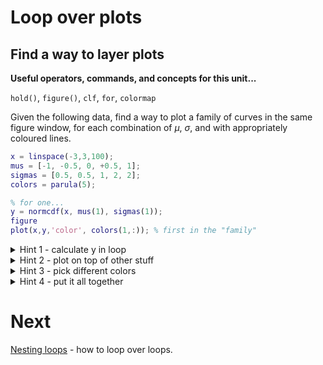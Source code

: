 # Loop over plots

## Find a way to layer plots

**Useful operators, commands, and concepts for this unit...**

``hold()``, ``figure()``, ``clf``, ``for``, ``colormap``

Given the following data, find a way to plot a family of curves in the same figure window, for each combination of $\mu$, $\sigma$, and with appropriately coloured lines.

```matlab
x = linspace(-3,3,100);
mus = [-1, -0.5, 0, +0.5, 1];
sigmas = [0.5, 0.5, 1, 2, 2];
colors = parula(5);

% for one...
y = normcdf(x, mus(1), sigmas(1));
figure
plot(x,y,'color', colors(1,:)); % first in the "family"
```

<details><summary>Hint 1 - calculate y in loop</summary><p>
Step one in solving this problem could be to figure out how to calculate the ``y`` values in a loop (and worry about the plotting later).

```matlab
% how many parameters?
nParams = numel(mus); % if we grow the vector this will still work
% now loop from 1...nParams
for iParam = 1:nParams
  y = normcdf(x, mus(iParam), sigmas(iParam));
end
```

This code picks the first element of ``mus`` and ``sigmas`` on the first iteration, the second on the second iteration, etc.

But ``y`` gets over-written each time we go through the loop. That's fine for here, but you could think about how to keep hold on to that information instead.
</p></details>

<details><summary>Hint 2 - plot on top of other stuff</summary><p>
Step two in solving this problem could be to figure out how to plot one thing on top of another...

```matlab
% how many parameters?
nParams = numel(mus); % if we grow the vector this will still work
figure % make a new figure window
% now loop from 1...nParams
for iParam = 1:nParams
  y = rand( size(x) ); % make something random of correct size
  plot(x, y, 'k'); % k -> black lines
  hold('on'); % make sure you don't erase
  % the following also works...
  % hold on
end
```
</p></details>

<details>
<summary>Hint 3 - pick different colors</summary><p>
Step 3 is to pick a different colour each time...

```matlab
% how many parameters?
nParams = numel(mus);
figure % make a new figure window
for iParam = 1:nParams
  y = rand( size(x) ); % make something random of correct size
  theColor = colors(iParam, :); % pick the i'th row
  plot(x, y, 'color', theColor );
  hold('on'); % make sure you don't erase
  % the following also works...
  % hold on
end
```
</p></details>

<details>
<summary>Hint 4 - put it all together</summary><p>

```matlab
nParams = numel(mus);
figure % make a new figure window
for iParam = 1:nParams
  % make a new y, using consecutive mus and sigmas!
  y = normcdf(x, mus(iParam), sigmas(iParam));
  theColor = colors(iParam, :); % pick the i'th row
  plot(x, y, 'color', theColor );
  hold('on'); % make sure you don't erase
end
```
</p></details>

# Next

[Nesting loops](09-nestedLoops.md) - how to loop over loops.
